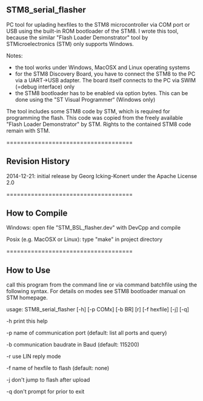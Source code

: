 STM8_serial_flasher
-------------------

PC tool for uplading hexfiles to the STM8 microcontroller via COM port or USB using the built-in ROM bootloader of the STM8. I wrote this tool, because the similar "Flash Loader Demonstrator" tool by STMicroelectronics (STM) only supports Windows.

Notes:
  - the tool works under Windows, MacOSX and Linux operating systems
  - for the STM8 Discovery Board, you have to connect the STM8 to the PC via a UART->USB adapter. The board itself connects to the PC via SWIM (=debug interface) only
  - the STM8 bootloader has to be enabled via option bytes. This can be done using the "ST Visual Programmer“ (Windows only)

The tool includes some STM8 code by STM, which is required for programming the flash. This code was copied from the freely available "Flash Loader Demonstrator" by STM. Rights to the contained STM8 code remain with STM.

====================================

Revision History
----------------

2014-12-21: initial release by Georg Icking-Konert under the Apache License 2.0

====================================

How to Compile
--------------

Windows: open file "STM_BSL_flasher.dev" with DevCpp and compile

Posix (e.g. MacOSX or Linux): type "make" in project directory

====================================

How to Use
----------

call this program from the command line or via command batchfile using the following syntax. For details on modes see STM8 bootloader manual on STM homepage.

usage: STM8_serial_flasher [-h] [-p COMx] [-b BR] [r] [-f hexfile] [-j] [-q]

  -h    print this help

  -p    name of communication port (default: list all ports and query)

  -b    communication baudrate in Baud (default: 115200)

  -r    use LIN reply mode

  -f    name of hexfile to flash (default: none)

  -j    don't jump to flash after upload

  -q    don't prompt for <return> prior to exit
